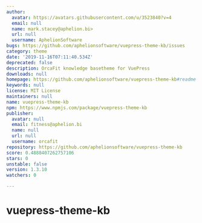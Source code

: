 ```yaml
---
author:
  avatar: https://avatars.githubusercontent.com/u/3523840?v=4
  email: null
  name: mark.stacey@aphelion.bi>
  url: null
  username: AphelionSoftware
bugs: https://github.com/aphelionsoftware/vuepress-theme-kb/issues
category: theme
date: '2019-11-16T07:11:40.534Z'
deprecated: false
description: OrcaFit knowledge basetheme for VuePress
downloads: null
homepage: https://github.com/aphelionsoftware/vuepress-theme-kb#readme
keywords: null
license: MIT License
maintainers: null
name: vuepress-theme-kb
npm: https://www.npmjs.com/package/vuepress-theme-kb
publisher:
  avatar: null
  email: fitness@aphelion.bi
  name: null
  url: null
  username: orcafit
repository: https://github.com/aphelionsoftware/vuepress-theme-kb
score: 0.4888407262757106
stars: 0
unstable: false
version: 1.3.10
watchers: 0

---
```


# vuepress-theme-kb
 
